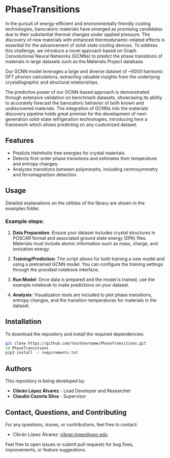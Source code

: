 # PhaseTransitions

In the pursuit of energy-efficient and environmentally friendly cooling technologies, barocaloric materials have emerged as promising candidates due to their substantial thermal changes under applied pressure. The discovery of new materials with enhanced thermodynamic-related effects is essential for the advancement of solid-state cooling devices. To address this challenge, we introduce a novel approach based on Graph Convolutional Neural Networks (GCNNs) to predict the phase transitions of materials in large datasets such as the Materials Project database.
    
Our GCNN model leverages a large and diverse dataset of ~6000 harmonic DFT phonon calculations, extracting valuable insights from the underlying crystallographic and structural relationships.
    
The predictive power of our GCNN-based approach is demonstrated through extensive validation on benchmark datasets, showcasing its ability to accurately forecast the barocaloric behavior of both known and undiscovered materials. The integration of GCNNs into the materials discovery pipeline holds great promise for the development of next-generation solid-state refrigeration technologies, introducing here a framework which allows predicting on any customized dataset.

## Features

- Predicts Helmholtz free energies for crystal materials.
- Detects first-order phase transitions and estimates their temperature and entropy changes.
- Analyzes transitions between polymorphs, including centrosymmetry and ferromagnetism detection.

## Usage

Detailed explanations on the utilities of the library are shown in the examples folder.

### Example steps:

1. **Data Preparation**: Ensure your dataset includes crystal structures in POSCAR format and associated ground state energy (EPA) files. Materials must include atomic information such as mass, charge, and ionization energy.
   
2. **Training/Prediction**: The script allows for both training a new model and using a pretrained GCNN model. You can configure the training settings through the provided notebook interface.

3. **Run Model**: Once data is prepared and the model is trained, use the example notebook to make predictions on your dataset.

4. **Analysis**: Visualization tools are included to plot phase transitions, entropy changes, and the transition temperatures for materials in the dataset.

## Installation

To download the repository and install the required dependencies:

```bash
git clone https://github.com/YourUsername/PhaseTransitions.git
cd PhaseTransitions
pip3 install -r requirements.txt
```

## Authors

This repository is being developed by:

- **Cibrán López Álvarez** - Lead Developer and Researcher
- **Claudio Cazorla Silva** - Supervisor

## Contact, Questions, and Contributing

For any questions, issues, or contributions, feel free to contact:

- Cibrán López Álvarez: [cibran.lopez@upc.edu](mailto:cibran.lopez@upc.edu)

Feel free to open issues or submit pull requests for bug fixes, improvements, or feature suggestions.